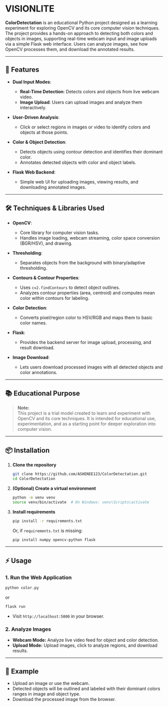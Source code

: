 # VISIONLITE

**ColorDetectation** is an educational Python project designed as a learning experiment for exploring OpenCV and its core computer vision techniques. The project provides a hands-on approach to detecting both colors and objects in images, supporting real-time webcam input and image uploads via a simple Flask web interface. Users can analyze images, see how OpenCV processes them, and download the annotated results.

---

## 🚀 Features

- **Dual Input Modes**:  
  - **Real-Time Detection**: Detects colors and objects from live webcam video.
  - **Image Upload**: Users can upload images and analyze them interactively.

- **User-Driven Analysis**:  
  - Click or select regions in images or video to identify colors and objects at those points.

- **Color & Object Detection**:  
  - Detects objects using contour detection and identifies their dominant color.
  - Annotates detected objects with color and object labels.

- **Flask Web Backend**:  
  - Simple web UI for uploading images, viewing results, and downloading annotated images.

---

## 🛠️ Techniques & Libraries Used

- **OpenCV**:  
  - Core library for computer vision tasks.
  - Handles image loading, webcam streaming, color space conversion (BGR/HSV), and drawing.

- **Thresholding**:  
  - Separates objects from the background with binary/adaptive thresholding.

- **Contours & Contour Properties**:  
  - Uses `cv2.findContours` to detect object outlines.
  - Analyzes contour properties (area, centroid) and computes mean color within contours for labeling.

- **Color Detection**:  
  - Converts pixel/region color to HSV/RGB and maps them to basic color names.

- **Flask**:  
  - Provides the backend server for image upload, processing, and result download.

- **Image Download**:  
  - Lets users download processed images with all detected objects and color annotations.

---

## 📚 Educational Purpose

> **Note:**  
> This project is a trial model created to learn and experiment with OpenCV and its core techniques. It is intended for educational use, experimentation, and as a starting point for deeper exploration into computer vision.

---

## 📦 Installation

1. **Clone the repository**
   ```bash
   git clone https://github.com/ASHENEE123/ColorDetectation.git
   cd ColorDetectation
   ```

2. **(Optional) Create a virtual environment**
   ```bash
   python -m venv venv
   source venv/bin/activate  # On Windows: venv\Scripts\activate
   ```

3. **Install requirements**
   ```bash
   pip install -r requirements.txt
   ```
   Or, if `requirements.txt` is missing:
   ```bash
   pip install numpy opencv-python flask
   ```

---

## ⚡ Usage

### 1. **Run the Web Application**

```bash
python color.py
```
or
```bash
flask run
```
- Visit `http://localhost:5000` in your browser.

### 2. **Analyze Images**

- **Webcam Mode:** Analyze live video feed for object and color detection.
- **Upload Mode:** Upload images, click to analyze regions, and download results.

---

## 🌈 Example

- Upload an image or use the webcam.
- Detected objects will be outlined and labeled with their dominant colors ranges in image and object type.
- Download the processed image from the browser.


